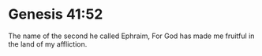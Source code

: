 # Genesis 41:52

The name of the second he called Ephraim, For God has made me fruitful in the land of my affliction.
